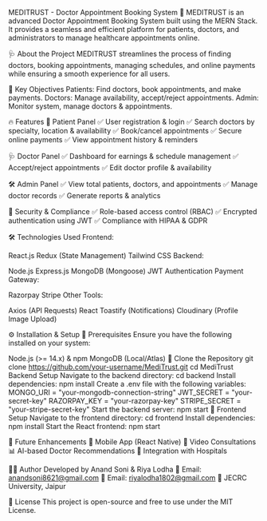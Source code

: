 MEDITRUST - Doctor Appointment Booking System
🚀 MEDITRUST is an advanced Doctor Appointment Booking System built using the MERN Stack. 
It provides a seamless and efficient platform for patients, doctors, and administrators to manage healthcare appointments online.

🩺 About the Project
MEDITRUST streamlines the process of finding doctors, booking appointments, managing schedules, and online payments while ensuring a smooth experience for all users.

🌟 Key Objectives
Patients: Find doctors, book appointments, and make payments.
Doctors: Manage availability, accept/reject appointments.
Admin: Monitor system, manage doctors & appointments.

🔥 Features
📍 Patient Panel
✅ User registration & login
✅ Search doctors by specialty, location & availability
✅ Book/cancel appointments
✅ Secure online payments
✅ View appointment history & reminders

🩺 Doctor Panel
✅ Dashboard for earnings & schedule management
✅ Accept/reject appointments
✅ Edit doctor profile & availability

🛠 Admin Panel
✅ View total patients, doctors, and appointments
✅ Manage doctor records
✅ Generate reports & analytics

🔐 Security & Compliance
✅ Role-based access control (RBAC)
✅ Encrypted authentication using JWT
✅ Compliance with HIPAA & GDPR

🛠 Technologies Used
Frontend:

React.js
Redux (State Management)
Tailwind CSS
Backend:

Node.js
Express.js
MongoDB (Mongoose)
JWT Authentication
Payment Gateway:

Razorpay
Stripe
Other Tools:

Axios (API Requests)
React Toastify (Notifications)
Cloudinary (Profile Image Upload)

⚙ Installation & Setup
🔹 Prerequisites
Ensure you have the following installed on your system:

Node.js (>= 14.x) & npm
MongoDB (Local/Atlas)
🔹 Clone the Repository
        git clone https://github.com/your-username/MediTrust.git
        cd MediTrust
 Backend Setup
Navigate to the backend directory:
    cd backend
Install dependencies:
    npm install
Create a .env file with the following variables:
    MONGO_URI = "your-mongodb-connection-string"
    JWT_SECRET = "your-secret-key"
    RAZORPAY_KEY = "your-razorpay-key"
    STRIPE_SECRET = "your-stripe-secret-key"
Start the backend server:
    npm start
🔹 Frontend Setup
Navigate to the frontend directory:
    cd frontend
Install dependencies:
    npm install
Start the React frontend:
    npm start

🚀 Future Enhancements
📱 Mobile App (React Native)
🎥 Video Consultations
📊 AI-based Doctor Recommendations
🏥 Integration with Hospitals

👨‍💻 Author
Developed by Anand Soni & Riya Lodha
📧 Email: anandsoni8621@gmail.com
📧 Email: riyalodha1802@gmail.com
📍 JECRC University, Jaipur

📝 License
This project is open-source and free to use under the MIT License.
